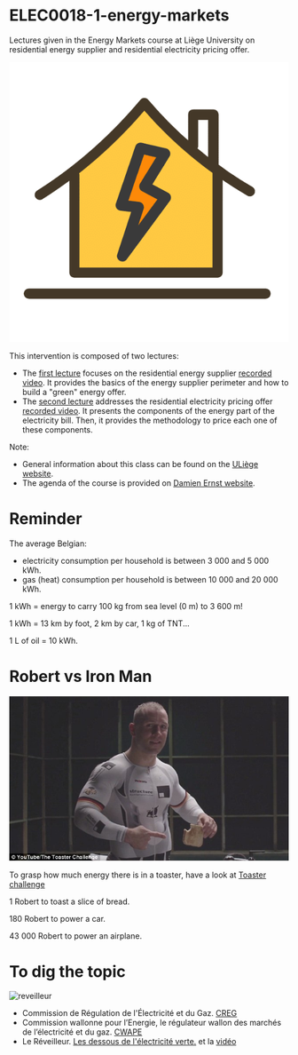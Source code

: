# ELEC0018-1-energy-markets
Lectures given in the Energy Markets course at Liège University on residential energy supplier and residential electricity pricing offer.

![maison](https://github.com/jonathandumas/ELEC0018-1-energy-markets/blob/f36c58b19999741589477c461f37436d5e14e6c8/figures/image1.png
)


This intervention is composed of two lectures:
* The [first lecture](https://github.com/jonathandumas/ELEC0018-1-energy-markets-retailers/blob/1422e0955eb5ed31c32e2437813e293fe1a138ec/pdf/Energy_market_2021_lesson_1.pdf) focuses on the residential energy supplier [recorded video](https://youtu.be/sjT97rb3KHU). It provides the basics of the energy supplier perimeter and how to build a "green" energy offer.
* The [second lecture](https://github.com/jonathandumas/ELEC0018-1-energy-markets-retailers/blob/1422e0955eb5ed31c32e2437813e293fe1a138ec/pdf/Energy_market_2021_lesson_2.pdf) addresses the residential electricity pricing offer [recorded video](https://youtu.be/FPloVpKNNtQ). It presents the components of the energy part of the electricity bill. Then, it provides the methodology to price each one of these components.


Note:
* General information about this class can be found on the [ULiège website](https://www.programmes.uliege.be/cocoon/20202021/en/cours/ELEC0018-1.html). 
* The agenda of the course is provided on [Damien Ernst website](http://blogs.ulg.ac.be/damien-ernst/teaching/elec0018-1-energy-markets/).

# Reminder

The average Belgian:
* electricity consumption per household is between 3 000 and 5 000 kWh.
* gas (heat) consumption per household is between 10 000 and 20 000 kWh.

1 kWh = energy to carry 100 kg from sea level (0 m) to 3 600 m!

1 kWh = 13 km by foot, 2 km by car, 1 kg of TNT...

1 L of oil = 10 kWh.

# Robert vs Iron Man
![robert](https://github.com/jonathandumas/ELEC0018-1-energy-markets/blob/44a660b5d3b1a9a7dc6733bf52482f3e934f2cd7/figures/robert.jpg)

To grasp how much energy there is in a toaster, have a look at [Toaster challenge](https://youtu.be/S4O5voOCqAQ)

1 Robert to toast a slice of bread.

180 Robert to power a car.

43 000 Robert to power an airplane.

# To dig the topic
![reveilleur](https://github.com/jonathandumas/ELEC0018-1-energy-markets-retailers/blob/e1371cfdc105b62b32b5bd27fa537019332f8732/pdf/reveilleur.png)

* Commission de Régulation de l'Électricité et du Gaz. [CREG](https://www.creg.be/fr)
* Commission wallonne pour l’Energie, le régulateur wallon des marchés de l’électricité et du gaz. [CWAPE](https://www.cwape.be/)
* Le Réveilleur. [Les dessous de l'électricité verte.](https://www.lereveilleur.com/les-dessous-de-lelectricite-verte/) et la [vidéo](https://youtu.be/goceQuwWwKA)
